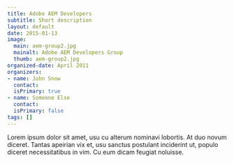 ```yaml
---
title: Adobe AEM Developers
subtitle: Short description
layout: default
date: 2015-01-13
image:
  main: aem-group2.jpg
  mainalt: Adobe AEM Developers Group
  thumb: aem-group2.jpg
organized-date: April 2011
organizers:
- name: John Snow
  contact:
  isPrimary: true
- name: Someone Else
  contact:
  isPrimary: false
tags: []
---
```


Lorem ipsum dolor sit amet, usu cu alterum nominavi lobortis. At duo novum diceret. Tantas apeirian vix et, usu sanctus postulant inciderint ut, populo diceret necessitatibus in vim. Cu eum dicam feugiat noluisse.
